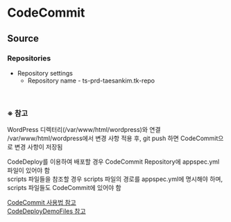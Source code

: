 # CodeCommit

## Source
### Repositories
- Repository settings
  - Repository name - ts-prd-taesankim.tk-repo

<br/>

### ※ 참고
WordPress 디렉터리(/var/www/html/wordpress)와 연결  
/var/www/html/wordpress에서 변경 사항 적용 후, git push 하면 CodeCommit으로 변경 사항이 저장됨

CodeDeploy를 이용하여 배포할 경우 CodeCommit Repository에 appspec.yml 파일이 있어야 함  
scripts 파일들을 참조할 경우 scripts 파일의 경로를 appspec.yml에 명시해야 하며, scripts 파일들도 CodeCommit에 있어야 함

[CodeCommit 사용법 참고](https://github.com/kva231/Cloud-System-Engineer-Study/blob/master/05.%20AWS/%EA%B8%B0%ED%83%80/Linux%EC%97%90%EC%84%9C%20CodeCommit%20%EC%82%AC%EC%9A%A9.md)  
[CodeDeployDemoFiles 참고](https://github.com/kva231/CodeDeployDemoFiles)
